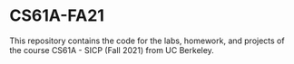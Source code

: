 # CS61A-FA21

This repository contains the code for the labs, homework, and projects of the course CS61A - SICP (Fall 2021) from UC Berkeley.
